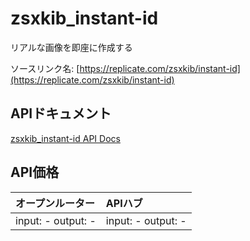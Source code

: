 # zsxkib_instant-id

リアルな画像を即座に作成する

ソースリンク名: [https://replicate.com/zsxkib/instant-id](https://replicate.com/zsxkib/instant-id)

## APIドキュメント

[zsxkib_instant-id API Docs](../apis/ja/zsxkib_instant-id.md)

## API価格

| オープンルーター | APIハブ |
|:---|:---|
| input: - output: - | input: - output: - |
